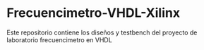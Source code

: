 Frecuencimetro-VHDL-Xilinx
==========================

Este repositorio contiene los diseños y testbench del proyecto de laboratorio frecuencimetro en VHDL
